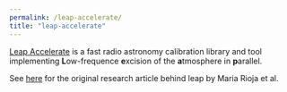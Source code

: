 ```yaml
---
permalink: /leap-accelerate/
title: "leap-accelerate"
---
```


[Leap Accelerate](https://gitlab.com/ska-telescope/icrar-leap-accelerate) is a fast radio astronomy calibration library and tool implementing **L**ow-frequence **e**xcision of the **a**tmosphere in **p**arallel.

See [here](https://arxiv.org/abs/1807.04685) for the original research article behind leap by Maria Rioja et al.